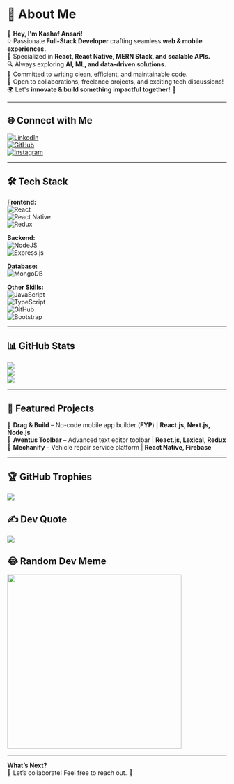 # 💫 About Me  
🚀 **Hey, I'm Kashaf Ansari!**  
💡 Passionate **Full-Stack Developer** crafting seamless **web & mobile experiences.**  
📱 Specialized in **React, React Native, MERN Stack, and scalable APIs.**  
🔍 Always exploring **AI, ML, and data-driven solutions.**  
🎯 Committed to writing clean, efficient, and maintainable code.  
🤝 Open to collaborations, freelance projects, and exciting tech discussions!  
🌍 Let's **innovate & build something impactful together!** 🚀  

---

## 🌐 Connect with Me  
[![LinkedIn](https://img.shields.io/badge/LinkedIn-%230077B5.svg?style=for-the-badge&logo=linkedin&logoColor=white)](https://linkedin.com/in/kashaf-ansari-profile)  
[![GitHub](https://img.shields.io/badge/GitHub-%23121011.svg?style=for-the-badge&logo=github&logoColor=white)](https://github.com/Kashaf-Ansari-3108)  
[![Instagram](https://img.shields.io/badge/Instagram-%23E4405F.svg?style=for-the-badge&logo=Instagram&logoColor=white)](https://instagram.com/_kashaf_ansari)  

---

## 🛠️ Tech Stack  
**Frontend:**  
![React](https://img.shields.io/badge/react-%2320232a.svg?style=for-the-badge&logo=react&logoColor=%2361DAFB)  
![React Native](https://img.shields.io/badge/react_native-%2320232a.svg?style=for-the-badge&logo=react&logoColor=%2361DAFB)  
![Redux](https://img.shields.io/badge/redux-%23593d88.svg?style=for-the-badge&logo=redux&logoColor=white)  

**Backend:**  
![NodeJS](https://img.shields.io/badge/node.js-6DA55F?style=for-the-badge&logo=node.js&logoColor=white)  
![Express.js](https://img.shields.io/badge/express.js-%23404d59.svg?style=for-the-badge&logo=express&logoColor=%2361DAFB)  

**Database:**  
![MongoDB](https://img.shields.io/badge/MongoDB-%234ea94b.svg?style=for-the-badge&logo=mongodb&logoColor=white)  

**Other Skills:**  
![JavaScript](https://img.shields.io/badge/javascript-%23323330.svg?style=for-the-badge&logo=javascript&logoColor=%23F7DF1E)  
![TypeScript](https://img.shields.io/badge/typescript-%23007ACC.svg?style=for-the-badge&logo=typescript&logoColor=white)  
![GitHub](https://img.shields.io/badge/GitHub-%23121011.svg?style=for-the-badge&logo=github&logoColor=white)  
![Bootstrap](https://img.shields.io/badge/bootstrap-%23563D7C.svg?style=for-the-badge&logo=bootstrap&logoColor=white)  

---

## 📊 GitHub Stats  
![](https://github-readme-stats.vercel.app/api?username=Kashaf-Ansari-3108&theme=dark&hide_border=true&include_all_commits=true&count_private=true)  
![](https://github-readme-streak-stats.herokuapp.com/?user=Kashaf-Ansari-3108&theme=dark&hide_border=true)  
![](https://github-readme-stats.vercel.app/api/top-langs/?username=Kashaf-Ansari-3108&theme=dark&hide_border=true&include_all_commits=true&count_private=true&layout=compact)  

---

## 🚀 Featured Projects  
🔹 **Drag & Build** – No-code mobile app builder (**FYP**) | **React.js, Next.js, Node.js**  
🔹 **Aventus Toolbar** – Advanced text editor toolbar | **React.js, Lexical, Redux**  
🔹 **Mechanify** – Vehicle repair service platform | **React Native, Firebase**  

---

## 🏆 GitHub Trophies  
![](https://github-profile-trophy.vercel.app/?username=Kashaf-Ansari-3108&theme=radical&no-frame=false&no-bg=true&margin-w=4)  

## ✍️ Dev Quote  
![](https://quotes-github-readme.vercel.app/api?type=horizontal&theme=radical)  

## 😂 Random Dev Meme  
<img src='https://randommeme-five.vercel.app/' style="height: 400px;"/>  

---

**What’s Next?**  
💌 Let’s collaborate! Feel free to reach out. 🚀  
